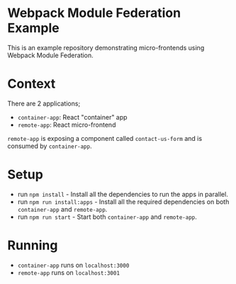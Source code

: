 # Webpack Module Federation Example

This is an example repository demonstrating micro-frontends using Webpack Module Federation.

# Context

There are 2 applications;

- `container-app`: React "container" app
- `remote-app`: React micro-frontend

`remote-app` is exposing a component called `contact-us-form` and is consumed by `container-app`.

# Setup

- run `npm install` - Install all the dependencies to run the apps in parallel.
- run `npm run install:apps` - Install all the required dependencies on both `container-app` and `remote-app`.
- run `npm run start` - Start both `container-app` and `remote-app`.

# Running

- `container-app` runs on `localhost:3000`
- `remote-app` runs on `localhost:3001`
